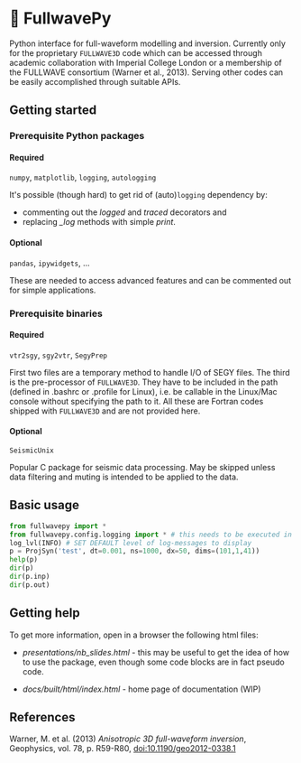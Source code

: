 # :white_square_button: FullwavePy
Python interface for full-waveform modelling and inversion. Currently only for the proprietary `FULLWAVE3D` code which can be accessed through academic collaboration with Imperial College London or a membership of the FULLWAVE consortium (Warner et al., 2013). Serving other codes can be easily accomplished through suitable APIs.

## Getting started
### Prerequisite Python packages
#### Required
`numpy`, `matplotlib`, `logging`, `autologging`

It's possible (though hard) to get rid of (auto)`logging` dependency 
by:
- commenting out the *logged* and *traced* decorators and 
- replacing *_log* methods with simple *print*.

#### Optional
`pandas`, `ipywidgets`, ...

These are needed to access advanced features and can be commented out for simple applications.

### Prerequisite binaries
#### Required
`vtr2sgy`, `sgy2vtr`, `SegyPrep`

First two files are a temporary method to handle I/O of SEGY files. The third is the pre-processor of `FULLWAVE3D`.  They have to be included in the path (defined in .bashrc or .profile for Linux), i.e. be callable in the Linux/Mac console
without specifying the path to it. All these are Fortran codes shipped with `FULLWAVE3D` and are not provided here.

#### Optional
`SeismicUnix`

Popular C package for seismic data processing. May be skipped unless data filtering and muting is intended to be applied to the data.

## Basic usage
```Python
from fullwavepy import *
from fullwavepy.config.logging import * # this needs to be executed in jupyter cell
log_lvl(INFO) # SET DEFAULT level of log-messages to display
p = ProjSyn('test', dt=0.001, ns=1000, dx=50, dims=(101,1,41))
help(p)
dir(p)  
dir(p.inp)
dir(p.out)
```

## Getting help

To get more information, open in a browser the following html files:
- *presentations/nb_slides.html* - this may be useful to get the idea of how to use the package, even though
some code blocks are in fact pseudo code.

- *docs/built/html/index.html* - home page of documentation (WIP)

## References
Warner, M. et al. (2013) *Anisotropic 3D full-waveform inversion*, Geophysics, vol. 78, p. R59-R80, <a href="https://library.seg.org/doi/10.1190/geo2012-0338.1">doi:10.1190/geo2012-0338.1</a>

